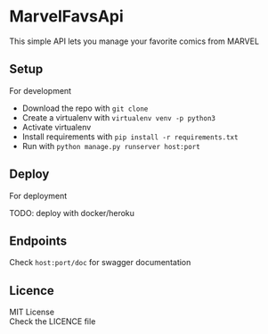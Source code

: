 # MarvelFavsApi

This simple API lets you manage your favorite comics from MARVEL

## Setup

For development

- Download the repo with `git clone`
- Create a virtualenv with `virtualenv venv -p python3`
- Activate virtualenv
- Install requirements with `pip install -r requirements.txt`
- Run with `python manage.py runserver host:port`

## Deploy

For deployment

TODO: deploy with docker/heroku

## Endpoints

Check `host:port/doc` for swagger documentation

## Licence

MIT License  
Check the LICENCE file